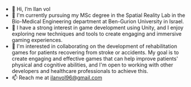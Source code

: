 - 👋 Hi, I’m Ilan vol
- 🌱 I'm currently pursuing my MSc degree in the Spatial Reality Lab in the Bio-Medical Engineering department at Ben-Gurion University in Israel.
- 👀 I have a strong interest in game development using Unity, and I enjoy exploring new techniques and tools to create engaging and immersive gaming experiences.
- 💞️ I'm interested in collaborating on the development of rehabilitation games for patients recovering from stroke or accidents. My goal is to create engaging and effective games that can help improve patients' physical and cognitive abilities, and I'm open to working with other developers and healthcare professionals to achieve this.
- 📫 Reach me at ilanvol96@gmail.com

<!---
v-ilan/v-ilan is a ✨ special ✨ repository because its `README.md` (this file) appears on your GitHub profile.
You can click the Preview link to take a look at your changes.
--->
